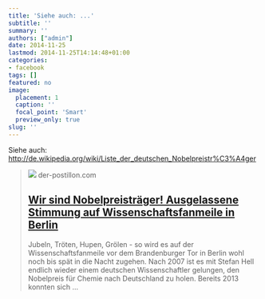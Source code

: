 ```yaml
---
title: 'Siehe auch: ...'
subtitle: ''
summary: ''
authors: ["admin"]
date: 2014-11-25
lastmod: 2014-11-25T14:14:48+01:00
categories:
- facebook
tags: []
featured: no
image:
  placement: 1
  caption: ''
  focal_point: 'Smart'
  preview_only: true
slug: ''
---
```

Siehe auch: http://de.wikipedia.org/wiki/Liste_der_deutschen_Nobelpreistr%C3%A4ger
> [![](https://3.bp.blogspot.com/-GA5d1f4IOIY/VDVIoUW-4EI/AAAAAAAAb50/E7Inso6R-Xk/w1600/fanmeile.jpg)](http://www.der-postillon.com/2014/10/wir-sind-nobelpreistrager-ausgelassene.html)
> der-postillon.com
> ## [Wir sind Nobelpreisträger! Ausgelassene Stimmung auf Wissenschaftsfanmeile in Berlin](http://www.der-postillon.com/2014/10/wir-sind-nobelpreistrager-ausgelassene.html)
>
>Jubeln, Tröten, Hupen, Grölen - so wird es auf der Wissenschaftsfanmeile vor dem Brandenburger Tor in Berlin wohl noch bis spät in die Nacht zugehen. Nach 2007 ist es mit Stefan Hell endlich wieder einem deutschen Wissenschaftler gelungen, den Nobelpreis für Chemie nach Deutschland zu holen. Bereits 2013 konnten sich ...

